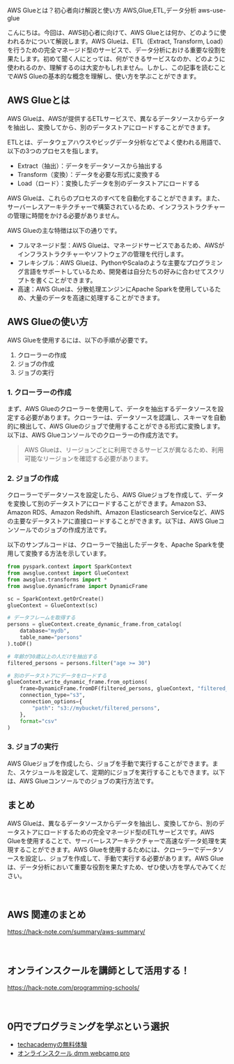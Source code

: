 AWS Glueとは？初心者向け解説と使い方
AWS,Glue,ETL,データ分析
aws-use-glue

こんにちは。今回は、AWS初心者に向けて、AWS Glueとは何か、どのように使われるかについて解説します。AWS Glueは、ETL（Extract, Transform, Load）を行うための完全マネージド型のサービスで、データ分析における重要な役割を果たします。初めて聞く人にとっては、何ができるサービスなのか、どのように使われるのか、理解するのは大変かもしれません。しかし、この記事を読むことでAWS Glueの基本的な概念を理解し、使い方を学ぶことができます。

## AWS Glueとは

AWS Glueは、AWSが提供するETLサービスで、異なるデータソースからデータを抽出し、変換してから、別のデータストアにロードすることができます。

ETLとは、データウェアハウスやビッグデータ分析などでよく使われる用語で、以下の3つのプロセスを指します。

- Extract（抽出）：データをデータソースから抽出する
- Transform（変換）：データを必要な形式に変換する
- Load（ロード）：変換したデータを別のデータストアにロードする

AWS Glueは、これらのプロセスのすべてを自動化することができます。また、サーバーレスアーキテクチャーで構築されているため、インフラストラクチャーの管理に時間をかける必要がありません。

AWS Glueの主な特徴は以下の通りです。

- フルマネージド型：AWS Glueは、マネージドサービスであるため、AWSがインフラストラクチャーやソフトウェアの管理を代行します。
- フレキシブル：AWS Glueは、PythonやScalaのような主要なプログラミング言語をサポートしているため、開発者は自分たちの好みに合わせてスクリプトを書くことができます。
- 高速：AWS Glueは、分散処理エンジンにApache Sparkを使用しているため、大量のデータを高速に処理することができます。

## AWS Glueの使い方

AWS Glueを使用するには、以下の手順が必要です。

1. クローラーの作成
2. ジョブの作成
3. ジョブの実行

### 1. クローラーの作成

まず、AWS Glueのクローラーを使用して、データを抽出するデータソースを設定する必要があります。クローラーは、データソースを認識し、スキーマを自動的に検出して、AWS Glueのジョブで使用することができる形式に変換します。以下は、AWS Glueコンソールでのクローラーの作成方法です。

>AWS Glueは、リージョンごとに利用できるサービスが異なるため、利用可能なリージョンを確認する必要があります。

### 2. ジョブの作成

クローラーでデータソースを設定したら、AWS Glueジョブを作成して、データを変換して別のデータストアにロードすることができます。Amazon S3、Amazon RDS、Amazon Redshift、Amazon Elasticsearch Serviceなど、AWSの主要なデータストアに直接ロードすることができます。以下は、AWS Glueコンソールでのジョブの作成方法です。

以下のサンプルコードは、クローラーで抽出したデータを、Apache Sparkを使用して変換する方法を示しています。

```python
from pyspark.context import SparkContext
from awsglue.context import GlueContext
from awsglue.transforms import *
from awsglue.dynamicframe import DynamicFrame

sc = SparkContext.getOrCreate()
glueContext = GlueContext(sc)

# データフレームを取得する
persons = glueContext.create_dynamic_frame.from_catalog(
    database="mydb",
    table_name="persons"
).toDF()

# 年齢が30歳以上の人だけを抽出する
filtered_persons = persons.filter("age >= 30")

# 別のデータストアにデータをロードする
glueContext.write_dynamic_frame.from_options(
    frame=DynamicFrame.fromDF(filtered_persons, glueContext, "filtered_persons"),
    connection_type="s3",
    connection_options={
        "path": "s3://mybucket/filtered_persons",
    },
    format="csv"
)
```

### 3. ジョブの実行

AWS Glueジョブを作成したら、ジョブを手動で実行することができます。また、スケジュールを設定して、定期的にジョブを実行することもできます。以下は、AWS Glueコンソールでのジョブの実行方法です。

## まとめ

AWS Glueは、異なるデータソースからデータを抽出し、変換してから、別のデータストアにロードするための完全マネージド型のETLサービスです。AWS Glueを使用することで、サーバーレスアーキテクチャーで高速なデータ処理を実現することができます。AWS Glueを使用するためには、クローラーでデータソースを設定し、ジョブを作成して、手動で実行する必要があります。AWS Glueは、データ分析において重要な役割を果たすため、ぜひ使い方を学んでみてください。

　

## AWS 関連のまとめ
https://hack-note.com/summary/aws-summary/

　

## オンラインスクールを講師として活用する！
https://hack-note.com/programming-schools/

　

## 0円でプログラミングを学ぶという選択
- [techacademyの無料体験](//af.moshimo.com/af/c/click?a_id=2612475&amp;p_id=1555&amp;pc_id=2816&amp;pl_id=22706&amp;url=https%3a%2f%2ftechacademy.jp%2fhtmlcss-trial%3futm_source%3dmoshimo%26utm_medium%3daffiliate%26utm_campaign%3dtextad)
- [オンラインスクール dmm webcamp pro](//af.moshimo.com/af/c/click?a_id=2612482&amp;p_id=1363&amp;pc_id=2297&amp;pl_id=39999&amp;guid=on)

